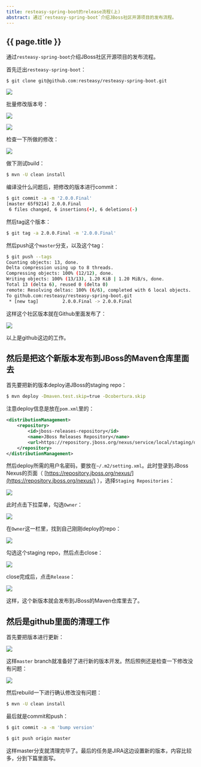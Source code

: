 ```yaml
---
title: resteasy-spring-boot的release流程(上)
abstract: 通过`resteasy-spring-boot`介绍JBoss社区开源项目的发布流程。
---
```


## {{ page.title }}

通过`resteasy-spring-boot`介绍JBoss社区开源项目的发布流程。

首先迁出`resteasy-spring-boot`：

```
$ git clone git@github.com:resteasy/resteasy-spring-boot.git
```

![](https://raw.githubusercontent.com/liweinan/blogpicbackup/master/data/985EA5E8-DF5F-49A2-AA76-D2D0A7E2DE80.png)

批量修改版本号：

![](https://raw.githubusercontent.com/liweinan/blogpicbackup/master/data/477FF569-9AF6-4DBD-BDF0-A2CDD04745B7.png)

![](https://raw.githubusercontent.com/liweinan/blogpicbackup/master/data/27389C3D-F781-4990-9294-95B557957FE0.png)

检查一下所做的修改：

![](https://raw.githubusercontent.com/liweinan/blogpicbackup/master/data/9C57ECA7-B20C-4FB4-A4B4-9EBA752304BD.png)

做下测试build：

```bash
$ mvn -U clean install
```

编译没什么问题后，把修改的版本进行commit：

```bash
$ git commit -a -m '2.0.0.Final'
[master 65f9214] 2.0.0.Final
 6 files changed, 6 insertions(+), 6 deletions(-)
```

然后tag这个版本：

```bash
$ git tag -a 2.0.0.Final -m '2.0.0.Final'
```

然后push这个`master`分支，以及这个tag：

```bash
$ git push --tags
Counting objects: 13, done.
Delta compression using up to 8 threads.
Compressing objects: 100% (12/12), done.
Writing objects: 100% (13/13), 1.20 KiB | 1.20 MiB/s, done.
Total 13 (delta 6), reused 0 (delta 0)
remote: Resolving deltas: 100% (6/6), completed with 6 local objects.
To github.com:resteasy/resteasy-spring-boot.git
 * [new tag]         2.0.0.Final -> 2.0.0.Final
```

这样这个社区版本就在Github里面发布了：

![](https://raw.githubusercontent.com/liweinan/blogpicbackup/master/data/B49B267A-FF5C-4046-BF96-C2972AAF75FF.png)

以上是github这边的工作。

## 然后是把这个新版本发布到JBoss的Maven仓库里面去

首先要把新的版本deploy进JBoss的staging repo：

```bash
$ mvn deploy -Dmaven.test.skip=true -Dcobertura.skip
```

注意deploy信息是放在`pom.xml`里的：

```xml
<distributionManagement>
    <repository>
        <id>jboss-releases-repository</id>
        <name>JBoss Releases Repository</name>
        <url>https://repository.jboss.org/nexus/service/local/staging/deploy/maven2/</url>
    </repository>
</distributionManagement>
```

然后deploy所需的用户名密码，要放在`~/.m2/setting.xml`。此时登录到JBoss Nexus的页面（ [https://repository.jboss.org/nexus/](https://repository.jboss.org/nexus/) ），选择`Staging Repositories`：

![](https://raw.githubusercontent.com/liweinan/blogpicbackup/master/data/7872524A-E1C0-4CBC-800C-52A20FA83DDC.png)

此时点击下拉菜单，勾选`Owner`：

![](https://raw.githubusercontent.com/liweinan/blogpicbackup/master/data/D330E28F-0809-4775-A80D-7C63183D5A65.png)

在`Owner`这一栏里，找到自己刚刚deploy的repo：

![](https://raw.githubusercontent.com/liweinan/blogpicbackup/master/data/AD25D529-3EC3-4647-87CE-221B6E6E0725.png)

勾选这个staging repo，然后点击close：

![](https://raw.githubusercontent.com/liweinan/blogpicbackup/master/data/1EF7F01E-F972-4EC8-8DD1-4EE0B95C7F34.png)

close完成后，点击`Release`：

![](https://raw.githubusercontent.com/liweinan/blogpicbackup/master/data/37B528C5-C4F5-46CA-8807-50B5B06A8BC4.png)

这样，这个新版本就会发布到JBoss的Maven仓库里去了。

## 然后是github里面的清理工作

首先要把版本进行更新：

![](https://raw.githubusercontent.com/liweinan/blogpicbackup/master/data/C675B108-0562-4862-8BD0-AC13899F3D59.png)

这样`master` branch就准备好了进行新的版本开发。然后照例还是检查一下修改没有问题：

![](https://raw.githubusercontent.com/liweinan/blogpicbackup/master/data/88559E6A-8884-4CB3-91E8-E4A3A9A4F151.png)

然后rebuild一下进行确认修改没有问题：

```bash
$ mvn -U clean install
```

最后就是commit和push：

```bash
$ git commit -a -m 'bump version'
```

```bash
$ git push origin master
```

这样master分支就清理完毕了。最后的任务是JIRA这边设置新的版本，内容比较多，分到下篇里面写。
